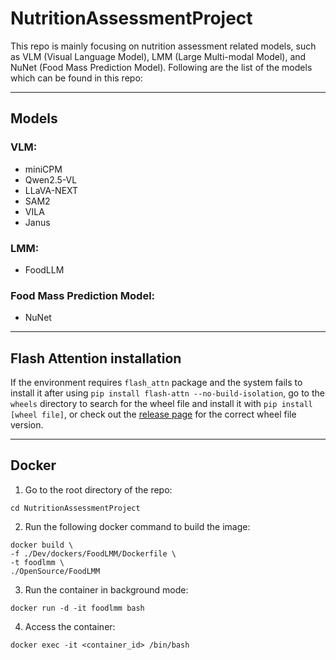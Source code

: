 # NutritionAssessmentProject

This repo is mainly focusing on nutrition assessment related models, such as VLM (Visual Language Model), LMM (Large Multi-modal Model), and NuNet (Food Mass Prediction Model). Following are the list of the models which can be found in this repo:

---
## Models
### VLM:
- miniCPM
- Qwen2.5-VL 
- LLaVA-NEXT 
- SAM2 
- VILA 
- Janus 

### LMM:
- FoodLLM

### Food Mass Prediction Model:
- NuNet

---
## Flash Attention installation 
If the environment requires `flash_attn` package and the system fails to install it after using `pip install flash-attn --no-build-isolation`, go to the `wheels` directory to search for the wheel file and install it with `pip install [wheel file]`, or check out the [release page](https://github.com/Dao-AILab/flash-attention/releases) for the correct wheel file version. 

--- 
## Docker 
1. Go to the root directory of the repo: 
```
cd NutritionAssessmentProject
```
2. Run the following docker command to build the image:
```
docker build \
-f ./Dev/dockers/FoodLMM/Dockerfile \
-t foodlmm \
./OpenSource/FoodLMM
```
3. Run the container in background mode: 
```
docker run -d -it foodlmm bash 
```

4. Access the container: 
```
docker exec -it <container_id> /bin/bash
```
